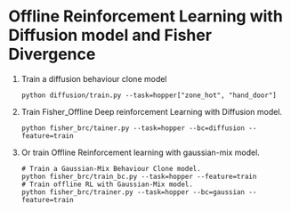 # Offline Reinforcement Learning with Diffusion model and Fisher Divergence

1. Train a diffusion behaviour clone model

    ```
    python diffusion/train.py --task=hopper["zone_hot", "hand_door"]
    ```

2. Train Fisher_Offline Deep reinforcement Learning with Diffusion model.

    ```
    python fisher_brc/tainer.py --task=hopper --bc=diffusion --feature=train
    ```

3. Or train Offline Reinforcement learning with gaussian-mix model.

    ```
    # Train a Gaussian-Mix Behaviour Clone model.
    python fisher_brc/train_bc.py --task=hopper --feature=train
    # Train offline RL with Gaussian-Mix model.
    python fisher_brc/trainer.py --task=hopper --bc=gaussian --feature=train
    ```